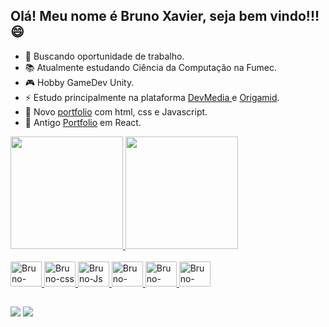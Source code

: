 ## Olá! Meu nome é Bruno Xavier, seja bem vindo!!! 😄


- 🔭 Buscando oportunidade de trabalho.
- 📚 Atualmente estudando Ciência da Computação na Fumec.
- 🎮 Hobby GameDev Unity.
- ⚡ Estudo principalmente na plataforma <a href="https://www.devmedia.com.br/perfil/bruno-xavier-de-souza">DevMedia </a>e <a href="https://www.origamid.com/">Origamid</a>.
- 👀 Novo <a href="https://bruno9407.github.io/Portifolio/">portfolio</a> com html, css e Javascript.
- 👀 Antigo <a href="https://brunoxavier.vercel.app/">Portfolio</a> em React.

<div>
  <a href="https://github.com/Bruno9407">
  <img height="180em" src="https://github-readme-stats.vercel.app/api?username=Bruno9407&show_icons=true&theme=dark&include_all_commits=true&count_private=true"/>
  <img height="180em" src="https://github-readme-stats.vercel.app/api/top-langs/?username=Bruno9407&layout=compact&langs_count=16&theme=dark"/>
</div>
  
<div style="display: inline_block"></br>
  <img aling="center" alt="Bruno-html" height="40" width="50" src="https://cdn.jsdelivr.net/gh/devicons/devicon/icons/html5/html5-original-wordmark.svg"/>
  <img aling="center" alt="Bruno-css" height="40" width="50" src="https://cdn.jsdelivr.net/gh/devicons/devicon/icons/css3/css3-original-wordmark.svg"/>
  <img aling="center" alt="Bruno-Js" height="40" width="50" src="https://cdn.jsdelivr.net/gh/devicons/devicon/icons/javascript/javascript-original.svg"/>
  <img aling="center" alt="Bruno-react" height="40" width="50" src="https://cdn.jsdelivr.net/gh/devicons/devicon/icons/react/react-original-wordmark.svg"/>
  <img aling="center" alt="Bruno-react" height="40" width="50" src="https://cdn.jsdelivr.net/gh/devicons/devicon/icons/csharp/csharp-original.svg"/>
  <img aling="center" alt="Bruno-react" height="40" width="50" src="https://cdn.jsdelivr.net/gh/devicons/devicon/icons/unity/unity-original.svg"/>
</div>
  
##
<div>
  <a href="https://www.instagram.com/brunoxavier9407/" target="_blank"><img src="https://img.shields.io/badge/Instagram-E4405F?style=for-the-badge&logo=instagram&logoColor=white" target="_blank"></a>  
  <a href="https://www.linkedin.com/in/bruno-xavier-523618246/" target="_blank"><img src="https://img.shields.io/badge/linkedin-%230077B5.svg?style=for-the-badge&logo=linkedin&logoColor=white"></a>
  <!-- <a href="" target="_blank"><img src="https://img.shields.io/badge/YouTube-FF0000?style=for-the-badge&logo=youtube&logoColor=white" target="_blank"/></a> -->
</div>

<!-- ![Snake animation](https://github.com/Xavier9407/Xavier9407/blob/output/github-contribution-grid-snake.svg) ->
